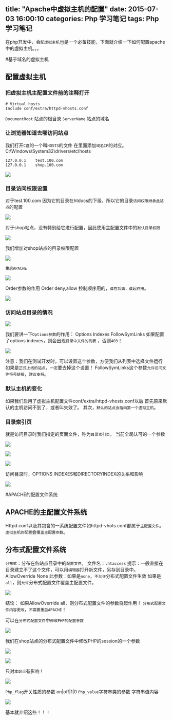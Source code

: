 title: "Apache中虚拟主机的配置"
date: 2015-07-03 16:00:10
categories: Php 学习笔记
tags: Php 学习笔记
---
在php开发中，会`配虚拟主机`也是一个必备技能，下面就介绍一下如何配置apache中的虚拟主机。。。
<!--more-->
#基于域名的虚拟主机
## 配置虚拟主机
### 把虚拟主机主配置文件前的注释打开

```
# Virtual hosts
Include conf/extra/httpd-vhosts.conf
```

`DocumentRoot` 站点的根目录
`ServerName` 站点的域名

### 让浏览器知道去哪访问站点

我们打开`C盘`的一个叫`HOSTS`的文件
在里面添加`域名IP`的对应。
C:\Windows\System32\drivers\etc\hosts

```
127.0.0.1    test.100.com
127.0.0.1    shop.100.com
```

![](/images/virtualhost/01.png)

### 目录访问权限设置

对于test.100.com
因为它的目录在htdocs的下级，所以它的目录`访问权限继承此站点`的配置

![](/images/virtualhost/02.png)

对于shop站点，没有特别给它进行配置，因此使用主配置文件中的`默认目录权限`

![](/images/virtualhost/03.png)

我们增加对shop站点的目录权限配置

![](/images/virtualhost/04.png)

`重启APACHE`

![](/images/virtualhost/20.png)

Order参数的作用
Order deny,allow
控制顺序用的，`谁在后面，谁起作用`。

![](/images/virtualhost/05.png)

### 访问站点目录的情况

![](/images/virtualhost/06.png)

我们要讲一下`Options参数`的作用：
Options Indexes FollowSymLinks
如果配置了options indexes，则会出现`目录中文件的列表`
，否则`403`！

![](/images/virtualhost/07.png)

注意：我们在测试开发时，可以设置这个参数，方便我们从列表中选择文件运行
	如果是`正式上线的站点`，`一定`要去掉这个设置！
FollowSymLinks这个参数`允许访问文件符号链接`，`建议支持`。

### 默认主机的变化

如果我们启用了虚拟主机配置文件conf/extra/httpd-vhosts.conf以后
首先原来默认的主机访问不到了，或者叫失效了。
其次，`默认的站点会指向第一个虚拟主机`。

### 目录索引页

就是访问目录时我们指定的页面文件，称为`目录索引页`。
当前全局认可的一个参数

![](/images/virtualhost/08.png)

![](/images/virtualhost/09.png)

![](/images/virtualhost/10.png)

访问目录时，OPTIONS INDEXES和DIRECTORYINDEX的关系和影响

![](/images/virtualhost/11.png)

#APACHE的配置文件系统

## APACHE的主配置文件系统

Httpd.conf以及其包含的一系统配置文件如httpd-vhots.conf都属于`主配置文件`。
`虚拟主机的配置`会`覆盖主配置参数`。

## 分布式配置文件系统

`分布式`：分布在各站点目录中的`配置文件`。
文件名：`.htaccess`
提示：一般直接在目录建立不了这个文件，可以用`编辑器`打开新文件，另存到目录中。
    AllowOverride None
此参数：如果是`none`，`不允许`分布式配置文件生效
		如果是`all`，则`允许`分布式配置文件覆盖主配置文件。

![](/images/virtualhost/12.png)	

结论：
如果AllowOverride all，则分布式配置文件的参数将起作用！
`分布式配置文件内容更改`，`不需要重启APACHE`！

可以在`分布式配置文件`中`修改PHP的配置参数`

![](/images/virtualhost/13.png)

我们在shop站点的分布式配置文件中修改PHP的session的一个参数	

![](/images/virtualhost/14.png)	

![](/images/virtualhost/15.png)

只对`本站点`有影响！

![](/images/virtualhost/16.png)

`Php_flag`开关性质的参数 on|off|1|0
`Php_value`字符串类的参数 字符串值内容

![](/images/virtualhost/17.png)

基本就介绍这些！！！
